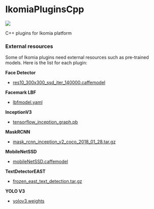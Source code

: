 # IkomiaPluginsCpp

![](https://ikomia.com/static/showcase/img/home/plugin.png)

C++ plugins for Ikomia platform

### External resources
Some of Ikomia plugins need external resources such as pre-trained models. Here is the list for each plugin:


**Face Detector**
- [res10_300x300_ssd_iter_140000.caffemodel](https://github.com/opencv/opencv_3rdparty/raw/dnn_samples_face_detector_20170830/res10_300x300_ssd_iter_140000.caffemodel)

**Facemark LBF**
- [lbfmodel.yaml](https://raw.githubusercontent.com/kurnianggoro/GSOC2017/master/data/lbfmodel.yaml)

**InceptionV3**
- [tensorflow_inception_graph.pb](https://github.com/petewarden/tf_ios_makefile_example/raw/master/data/tensorflow_inception_graph.pb)

**MaskRCNN**
- [mask_rcnn_inception_v2_coco_2018_01_28.tar.gz](http://download.tensorflow.org/models/object_detection/mask_rcnn_inception_v2_coco_2018_01_28.tar.gz)

**MobileNetSSD**
- [mobileNetSSD.caffemodel](https://drive.google.com/open?id=0B3gersZ2cHIxRm5PMWRoTkdHdHc)

**TextDetectorEAST**
- [frozen_east_text_detection.tar.gz](https://www.dropbox.com/s/r2ingd0l3zt8hxs/frozen_east_text_detection.tar.gz?dl=1)

**YOLO V3**
- [yolov3.weights](https://pjreddie.com/media/files/yolov3.weights)
